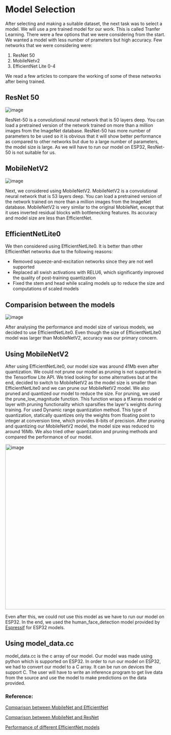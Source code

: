 # Model Selection

After selecting and making a suitable dataset, the next task was to select a model. We will use a pre trained model for our work. This is called Tranfer Learning.
There were a few options that we were considering from the start. We wanted a model with less number of prameters but high accuracy. Few networks that we were considering were:
1. ResNet 50
2. MobileNetv2
3. EfficientNet Lite 0-4

We read a few articles to compare the working of some of these networks after being trained. 

## ResNet 50
![image](https://miro.medium.com/max/1400/0*tH9evuOFqk8F41FG.png)

ResNet-50 is a convolutional neural network that is 50 layers deep. You can load a pretrained version of the network trained on more than a million images from the ImageNet database.
ResNet-50 has more number of parameters to be used so it is obvious that it will show better performance as compared to other networks but due to a large number of parameters, the model size is large. As we will have to run our model on ESP32, ResNet-50 is not suitable for us.

## MobileNetV2
![image](https://user-images.githubusercontent.com/114467415/193272087-c540a9d3-1248-41c9-b498-7301dc6079ba.png)

Next, we considered using MobileNetV2. MobileNetV2 is a convolutional neural network that is 53 layers deep. You can load a pretrained version of the network trained on more than a million images from the ImageNet database. MobileNetV2 is very similar to the original MobileNet, except that it uses inverted residual blocks with bottlenecking features. Its accuracy and model size are less than EfficientNet.

## EfficientNetLite0

We then considered using EfficientNetLite0. It is better than other EfficientNet networks due to the following reasons:
- Removed squeeze-and-excitation networks since they are not well supported
- Replaced all swish activations with RELU6, which significantly improved the quality of post-training quantization
- Fixed the stem and head while scaling models up to reduce the size and computations of scaled models

## Comparision between the models
![image](https://user-images.githubusercontent.com/111455150/189773871-8cc41a2f-5678-494c-ad98-7e5b44138412.png)

After analysing the performance and model size of various models, we decided to use EfficientNetLite0. Even though the size of EfficientNetLite0 model was larger than MobileNetV2, accuracy was our primary concern. 

## Using MobileNetV2

After using EfficientNetLite0, our model size was around 41Mb even after quantization. We could not prune our model as pruning is not supported in the Tensorflow Lite API. We tried looking for some alternatives but at the end, decided to switch to MobileNetV2 as the model size is smaller than EfficientNetLite0 and we can prune our MobileNetV2 model. 
We also pruned and quantized our model to reduce the size. For pruning, we used the prune_low_magnitude function. This function wraps a tf.keras model or layer with pruning functionality which sparsifies the layer's weights during training. For used Dynamic range quantization method. This type of quantization, statically quantizes only the weights from floating point to integer at conversion time, which provides 8-bits of precision. After pruning and quantizing our MobileNetV2 model, the model size was reduced to around 16Mb. We also tried other quantization and pruning methods and compared the performance of our model.

<img width="517" alt="image" src="https://user-images.githubusercontent.com/114467415/194197146-4716c5d3-c2d8-440e-81b2-291a84a70902.png">


Even after this, we could not use this model as we have to run our model on ESP32. In the end, we used the human_face_detection model provided by [Espressif](https://github.com/espressif/esp-who/tree/master/examples/human_face_detection) for ESP32 models. 

## Using model_data.cc

model_data.cc is the c array of our model. Our model was made using python which is supported on ESP32. In order to run our model on ESP32, we had to convert our model to a C array. It can be run on devices the support C. The user will have to write an inference program to get live data from the source and use the model to make predictions on the data provided.


### Reference:

[Comparison between MobileNet and EfficientNet](https://towardsdatascience.com/bye-bye-mobilenet-hello-efficientnet-9b8ec2cc1a9c)

[Comparison between MobileNet and ResNet](https://analyticsindiamag.com/mobilenet-vs-resnet50-two-cnn-transfer-learning-light-frameworks/)

[Performance of different EfficientNet models](https://paperswithcode.com/model/tf-efficientnet-lite?variant=tf-efficientnet-lite3)
